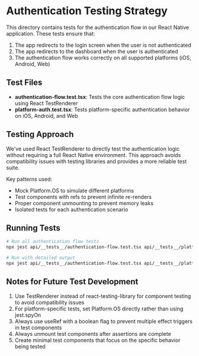 # Authentication Testing Strategy

This directory contains tests for the authentication flow in our React Native application. These tests ensure that:

1. The app redirects to the login screen when the user is not authenticated
2. The app redirects to the dashboard when the user is authenticated
3. The authentication flow works correctly on all supported platforms (iOS, Android, Web)

## Test Files

- **authentication-flow.test.tsx**: Tests the core authentication flow logic using React TestRenderer
- **platform-auth.test.tsx**: Tests platform-specific authentication behavior on iOS, Android, and Web

## Testing Approach

We've used React TestRenderer to directly test the authentication logic without requiring a full React Native environment. This approach avoids compatibility issues with testing libraries and provides a more reliable test suite.

Key patterns used:
- Mock Platform.OS to simulate different platforms
- Test components with refs to prevent infinite re-renders
- Proper component unmounting to prevent memory leaks
- Isolated tests for each authentication scenario

## Running Tests

```bash
# Run all authentication flow tests
npx jest api/__tests__/authentication-flow.test.tsx api/__tests__/platform-auth.test.tsx

# Run with detailed output
npx jest api/__tests__/authentication-flow.test.tsx api/__tests__/platform-auth.test.tsx --verbose
```

## Notes for Future Test Development

1. Use TestRenderer instead of react-testing-library for component testing to avoid compatibility issues
2. For platform-specific tests, set Platform.OS directly rather than using jest.spyOn
3. Always use useRef with a boolean flag to prevent multiple effect triggers in test components
4. Always unmount test components after assertions are complete
5. Create minimal test components that focus on the specific behavior being tested

